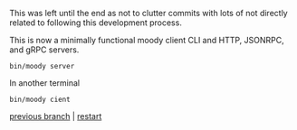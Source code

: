 This was left until the end as not to clutter commits with lots of not directly related to following this development
process.

This is now a minimally functional moody client CLI and HTTP, JSONRPC, and gRPC servers.

```shell
bin/moody server
```

In another terminal

```shell
bin/moody cient
```

[previous branch](../../08-merge-servers/docs#readme)
| [restart](../../00-init/docs#readme)
